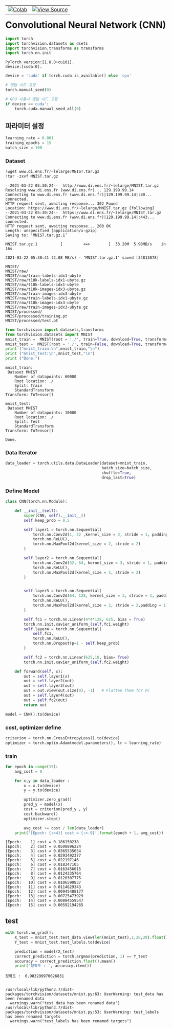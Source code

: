 <table class="tfo-notebook-buttons" align="left">
  <td>
    <a target="_blank" href="https://colab.research.google.com/github/sjchoi86/upstage-basic-deeplearning/blob/main/notebook/cnn.ipynb"><img src="https://www.tensorflow.org/images/colab_logo_32px.png" />Colab</a>
  </td>
  <td>
    <a target="_blank" href="https://github.com/sjchoi86/upstage-basic-deeplearning/blob/main/notebook/cnn.ipynb"><img src="https://www.tensorflow.org/images/GitHub-Mark-32px.png" />View Source</a>
  </td>
</table>

# Convolutional Neural Network (CNN)


```python
import torch
import torchvision.datasets as dsets
import torchvision.transforms as transforms
import torch.nn.init
```

    PyTorch version:[1.8.0+cu101].
    device:[cuda:0].
    


```python
device = 'cuda' if torch.cuda.is_available() else 'cpu'

# 랜덤 시드 고정
torch.manual_seed(0)

# GPU 사용시 랜덤 시드 고정
if device =='cuda':
    torch.cuda.manual_seed_all(0)
```

## 파라미터 설정


```python
learning_rate = 0.001
training_epochs = 15
batch_size = 100
```

### Dataset


```python
!wget www.di.ens.fr/~lelarge/MNIST.tar.gz
!tar -zxvf MNIST.tar.gz
```

    --2021-03-22 05:30:24--  http://www.di.ens.fr/~lelarge/MNIST.tar.gz
    Resolving www.di.ens.fr (www.di.ens.fr)... 129.199.99.14
    Connecting to www.di.ens.fr (www.di.ens.fr)|129.199.99.14|:80... connected.
    HTTP request sent, awaiting response... 302 Found
    Location: https://www.di.ens.fr/~lelarge/MNIST.tar.gz [following]
    --2021-03-22 05:30:24--  https://www.di.ens.fr/~lelarge/MNIST.tar.gz
    Connecting to www.di.ens.fr (www.di.ens.fr)|129.199.99.14|:443... connected.
    HTTP request sent, awaiting response... 200 OK
    Length: unspecified [application/x-gzip]
    Saving to: ‘MNIST.tar.gz.1’
    
    MNIST.tar.gz.1          [         <=>        ]  33.20M  5.90MB/s    in 16s     
    
    2021-03-22 05:30:41 (2.08 MB/s) - ‘MNIST.tar.gz.1’ saved [34813078]
    
    MNIST/
    MNIST/raw/
    MNIST/raw/train-labels-idx1-ubyte
    MNIST/raw/t10k-labels-idx1-ubyte.gz
    MNIST/raw/t10k-labels-idx1-ubyte
    MNIST/raw/t10k-images-idx3-ubyte.gz
    MNIST/raw/train-images-idx3-ubyte
    MNIST/raw/train-labels-idx1-ubyte.gz
    MNIST/raw/t10k-images-idx3-ubyte
    MNIST/raw/train-images-idx3-ubyte.gz
    MNIST/processed/
    MNIST/processed/training.pt
    MNIST/processed/test.pt
    


```python
from torchvision import datasets,transforms
from torchvision.datasets import MNIST
mnist_train =  MNIST(root = './', train=True, download=True, transform=transforms.ToTensor())
mnist_test =  MNIST(root = './', train=False, download=True, transform=transforms.ToTensor())
print ("mnist_train:\n",mnist_train,"\n")
print ("mnist_test:\n",mnist_test,"\n")
print ("Done.")
```

    mnist_train:
     Dataset MNIST
        Number of datapoints: 60000
        Root location: ./
        Split: Train
        StandardTransform
    Transform: ToTensor() 
    
    mnist_test:
     Dataset MNIST
        Number of datapoints: 10000
        Root location: ./
        Split: Test
        StandardTransform
    Transform: ToTensor() 
    
    Done.
    

### Data Iterator


```python
data_loader = torch.utils.data.DataLoader(dataset=mnist_train,
                                          batch_size=batch_size,
                                          shuffle=True,
                                          drop_last=True)
```

### Define Model


```python
class CNN(torch.nn.Module):

    def __init__(self):
        super(CNN, self).__init__()
        self.keep_prob = 0.5

        self.layer1 = torch.nn.Sequential(
            torch.nn.Conv2d(1, 32 ,kernel_size = 3, stride = 1, padding = 1),
            torch.nn.ReLU(),
            torch.nn.MaxPool2d(kernel_size = 2, stride = 2)
        )

        self.layer2 = torch.nn.Sequential(
            torch.nn.Conv2d(32, 64, kernel_size = 3, stride = 1, padding = 1),
            torch.nn.ReLU(),
            torch.nn.MaxPool2d(kernel_size = 2, stride = 2)
        )


        self.layer3 = torch.nn.Sequential(
            torch.nn.Conv2d(64, 128, kernel_size = 3, stride = 1, padding = 1),
            torch.nn.ReLU(),
            torch.nn.MaxPool2d(kernel_size = 2, stride = 2,padding = 1)
        )

        self.fc1 = torch.nn.Linear(4*4*128, 625, bias = True)
        torch.nn.init.xavier_uniform_(self.fc1.weight)
        self.layer4 = torch.nn.Sequential(
            self.fc1,
            torch.nn.ReLU(),
            torch.nn.Dropout(p=1 - self.keep_prob)
        )

        self.fc2 = torch.nn.Linear(625,10, bias= True)
        torch.nn.init.xavier_uniform_(self.fc2.weight)

    def forward(self, x):
        out = self.layer1(x)
        out = self.layer2(out)
        out = self.layer3(out)
        out = out.view(out.size(0), -1)   # Flatten them for FC
        out = self.layer4(out)
        out = self.fc2(out)
        return out
```


```python
model = CNN().to(device)
```

### cost, optimizer define


```python
criterion = torch.nn.CrossEntropyLoss().to(device)
optimizer = torch.optim.Adam(model.parameters(), lr = learning_rate)
```

### train


```python
for epoch in range(15):
    avg_cost = 0

    for x,y in data_loader :
        x = x.to(device)
        y = y.to(device)

        optimizer.zero_grad()
        pred_y = model(x)
        cost = criterion(pred_y , y)
        cost.backward()
        optimizer.step()

        avg_cost += cost / len(data_loader)
    print('[Epoch: {:>4}] cost = {:>.9}'.format(epoch + 1, avg_cost))
```

    [Epoch:    1] cost = 0.186150238
    [Epoch:    2] cost = 0.0508896224
    [Epoch:    3] cost = 0.0365535654
    [Epoch:    4] cost = 0.0293492377
    [Epoch:    5] cost = 0.022197146
    [Epoch:    6] cost = 0.018347105
    [Epoch:    7] cost = 0.0163456015
    [Epoch:    8] cost = 0.0124335764
    [Epoch:    9] cost = 0.0120307775
    [Epoch:   10] cost = 0.0106590837
    [Epoch:   11] cost = 0.0114629343
    [Epoch:   12] cost = 0.00945488177
    [Epoch:   13] cost = 0.00725473929
    [Epoch:   14] cost = 0.00894559547
    [Epoch:   15] cost = 0.00592194265
    

## test


```python
with torch.no_grad():
    X_test = mnist_test.test_data.view(len(mnist_test),1,28,28).float().to(device)
    Y_test = mnist_test.test_labels.to(device)

    prediction = model(X_test)
    correct_prediction = torch.argmax(prediction, 1) == Y_test
    accuracy = correct_prediction.float().mean()
    print('정확도 : ', accuracy.item())
```

    정확도 :  0.983299970626831
    

    /usr/local/lib/python3.7/dist-packages/torchvision/datasets/mnist.py:63: UserWarning: test_data has been renamed data
      warnings.warn("test_data has been renamed data")
    /usr/local/lib/python3.7/dist-packages/torchvision/datasets/mnist.py:53: UserWarning: test_labels has been renamed targets
      warnings.warn("test_labels has been renamed targets")
    
